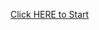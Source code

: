 <!DOCTYPE HTML>
<html lang="en" dir="ltr">
  
  <head>
    <meta charset="utf-8">
    <title>start maze</title>
  </head>
  
  <body>
    <p><a href="c1n.html">Click HERE to Start</a></p>
  </body>
  
</html>
